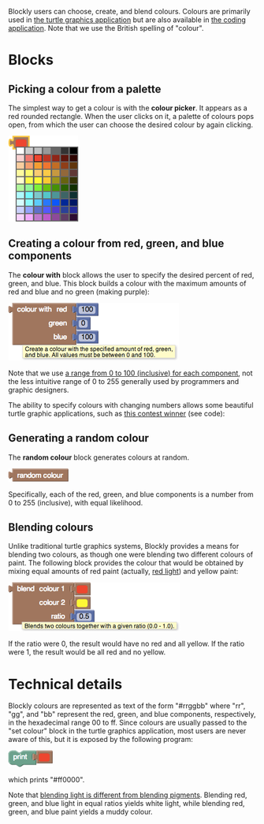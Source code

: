 
Blockly users can choose, create, and blend colours.  Colours are primarily used in [the turtle graphics application](https://blockly-demo.appspot.com/static/apps/turtle/index.html) but are also available in [the coding application](https://blockly-demo.appspot.com/static/apps/code/index.html).  Note that we use the British spelling of "colour".

# Blocks
## Picking a colour from a palette

The simplest way to get a colour is with the **colour picker**.  It appears as a red rounded rectangle.  When the user clicks on it, a palette of colours pops open, from which the user can choose the desired colour by again clicking.

![](colour-select.png)

## Creating a colour from red, green, and blue components

The **colour with** block allows the user to specify the desired percent of red, green, and blue.  This block builds a colour with the maximum amounts of red and blue and no green (making purple):

![](colour-with.png)

Note that we use [a range from 0 to 100 (inclusive) for each component](http://www.december.com/html/spec/colorper.html), not the less intuitive range of 0 to 255 generally used by programmers and graphic designers.

The ability to specify colours with changing numbers allows some beautiful turtle graphic applications, such as [this contest winner](https://plus.google.com/105063463762828771517/posts/HzzPaimTLwu) (see code):

## Generating a random colour

The **random colour** block generates colours at random.

![](colour-random-colour.png)

Specifically, each of the red, green, and blue components is a number from 0 to 255 (inclusive), with equal likelihood.

## Blending colours

Unlike traditional turtle graphics systems, Blockly provides a means for blending two colours, as though one were blending two different colours of paint.  The following block provides the colour that would be obtained by mixing equal amounts of red paint (actually, [red light](http://www.newton.dep.anl.gov/askasci/gen99/gen99557.htm)) and yellow paint:

![](colour-blend.png)

If the ratio were 0, the result would have no red and all yellow.  If the ratio were 1, the result would be all red and no yellow.

# Technical details

Blockly colours are represented as text of the form "#rrggbb" where "rr", "gg", and "bb" represent the red, green, and blue components, respectively, in the hexadecimal range 00 to ff.  Since colours are usually passed to the "set colour" block in the turtle graphics application, most users are never aware of this, but it is exposed by the following program:

![](colour-print.png)

which prints "#ff0000".

Note that [blending light is different from blending pigments](http://www.newton.dep.anl.gov/askasci/gen99/gen99557.htm).  Blending red, green, and blue light in equal ratios yields white light, while blending red, green, and blue paint yields a muddy colour.

